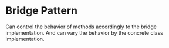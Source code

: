 ﻿Bridge Pattern
==============

Can control the behavior of methods accordingly to the bridge implementation. And can vary the behavior by the concrete class implementation.